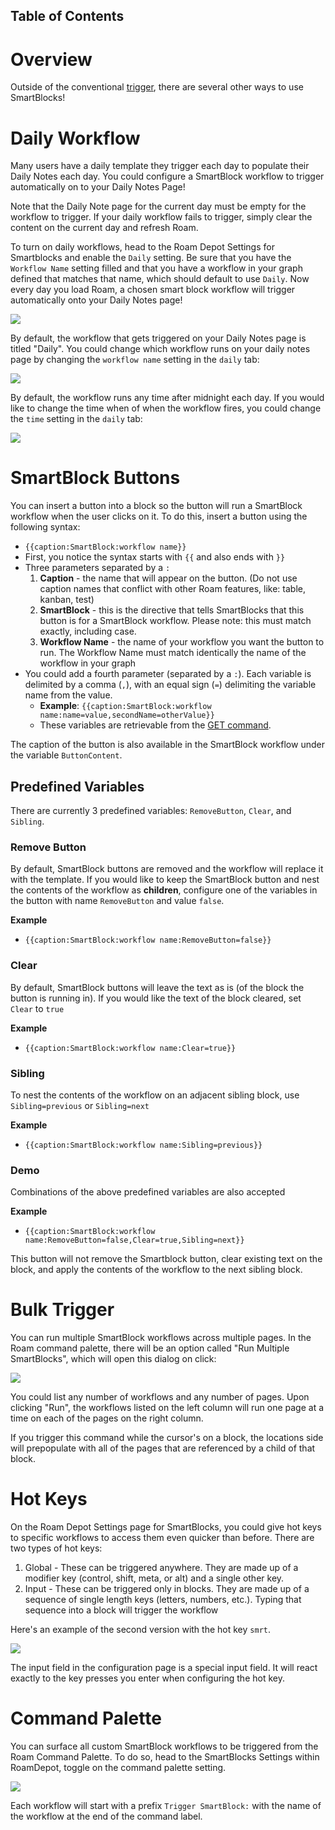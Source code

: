 ## Table of Contents

# Overview

Outside of the conventional [trigger](Trigger-Your-Workflows), there are several other ways to use SmartBlocks!

# Daily Workflow

Many users have a daily template they trigger each day to populate their Daily Notes each day. You could configure a SmartBlock workflow to trigger automatically on to your Daily Notes Page!

Note that the Daily Note page for the current day must be empty for the workflow to trigger. If your daily workflow fails to trigger, simply clear the content on the current day and refresh Roam.

To turn on daily workflows, head to the Roam Depot Settings for Smartblocks and enable the `Daily` setting. Be sure that you have the `Workflow Name` setting filled and that you have a workflow in your graph defined that matches that name, which should default to use `Daily`. Now every day you load Roam, a chosen smart block workflow will trigger automatically onto your Daily Notes page!

![](https://firebasestorage.googleapis.com/v0/b/firescript-577a2.appspot.com/o/imgs%2Fapp%2Froamjs%2F-ZihlJgAvO.png?alt=media&token=ec1540ad-0972-4cc3-b20b-170698559652)

By default, the workflow that gets triggered on your Daily Notes page is titled "Daily". You could change which workflow runs on your daily notes page by changing the `workflow name` setting in the `daily` tab:

![](https://firebasestorage.googleapis.com/v0/b/firescript-577a2.appspot.com/o/imgs%2Fapp%2Froamjs%2Fej8dPAJZnj.png?alt=media&token=889d58b1-178d-46da-9b63-2a272bae6286)

By default, the workflow runs any time after midnight each day. If you would like to change the time when of when the workflow fires, you could change the `time` setting in the `daily` tab:

![](https://firebasestorage.googleapis.com/v0/b/firescript-577a2.appspot.com/o/imgs%2Fapp%2Froamjs%2Fu30lki1Ln1.png?alt=media&token=ef9341b5-deaf-49a3-bf57-f1222c8f267c)

# SmartBlock Buttons

You can insert a button into a block so the button will run a SmartBlock workflow when the user clicks on it. To do this, insert a button using the following syntax:

- `{{caption:SmartBlock:workflow name}}`
- First, you notice the syntax starts with `{{` and also ends with `}}`
- Three parameters separated by a `:`
  1. **Caption** - the name that will appear on the button. (Do not use caption names that conflict with other Roam features, like: table, kanban, test)
  2. **SmartBlock** - this is the directive that tells SmartBlocks that this button is for a SmartBlock workflow. Please note: this must match exactly, including case.
  3. **Workflow Name** - the name of your workflow you want the button to run. The Workflow Name must match identically the name of the workflow in your graph
- You could add a fourth parameter (separated by a `:`). Each variable is delimited by a comma (`,`), with an equal sign (`=`) delimiting the variable name from the value.
  - **Example**: `{{caption:SmartBlock:workflow name:name=value,secondName=otherValue}}`
  - These variables are retrievable from the [GET command](Command-Reference#get).

The caption of the button is also available in the SmartBlock workflow under the variable `ButtonContent`.

## Predefined Variables

There are currently 3 predefined variables: `RemoveButton`, `Clear`, and `Sibling`.

### Remove Button

By default, SmartBlock buttons are removed and the workflow will replace it with the template. If you would like to keep the SmartBlock button and nest the contents of the workflow as **children**, configure one of the variables in the button with name `RemoveButton` and value `false`.

**Example**

- `{{caption:SmartBlock:workflow name:RemoveButton=false}}`

### Clear

By default, SmartBlock buttons will leave the text as is (of the block the button is running in). If you would like the text of the block cleared, set `Clear` to `true`

**Example**

- `{{caption:SmartBlock:workflow name:Clear=true}}`

### Sibling

To nest the contents of the workflow on an adjacent sibling block, use `Sibling=previous` or `Sibling=next`

**Example**

- `{{caption:SmartBlock:workflow name:Sibling=previous}}`

### Demo

Combinations of the above predefined variables are also accepted

**Example**

- `{{caption:SmartBlock:workflow name:RemoveButton=false,Clear=true,Sibling=next}}`

This button will not remove the Smartblock button, clear existing text on the block, and apply the contents of the workflow to the next sibling block.

# Bulk Trigger

You can run multiple SmartBlock workflows across multiple pages. In the Roam command palette, there will be an option called "Run Multiple SmartBlocks", which will open this dialog on click:

![](https://firebasestorage.googleapis.com/v0/b/firescript-577a2.appspot.com/o/imgs%2Fapp%2Froamjs%2FFnPHTJ7Il1.png?alt=media&token=22f29986-68f0-4224-b66d-77a1dc1b9f2d)

You could list any number of workflows and any number of pages. Upon clicking "Run", the workflows listed on the left column will run one page at a time on each of the pages on the right column.

If you trigger this command while the cursor's on a block, the locations side will prepopulate with all of the pages that are referenced by a child of that block.

# Hot Keys

On the Roam Depot Settings page for SmartBlocks, you could give hot keys to specific workflows to access them even quicker than before. There are two types of hot keys:

1. Global - These can be triggered anywhere. They are made up of a modifier key (control, shift, meta, or alt) and a single other key.
2. Input - These can be triggered only in blocks. They are made up of a sequence of single length keys (letters, numbers, etc.). Typing that sequence into a block will trigger the workflow

Here's an example of the second version with the hot key `smrt`.

![](https://firebasestorage.googleapis.com/v0/b/firescript-577a2.appspot.com/o/imgs%2Fapp%2Froamjs%2FTuXYopi-cf.gif?alt=media&token=5ad06c37-551d-4d6b-ba06-91503ac283b9)

The input field in the configuration page is a special input field. It will react exactly to the key presses you enter when configuring the hot key.

# Command Palette

You can surface all custom SmartBlock workflows to be triggered from the Roam Command Palette. To do so, head to the SmartBlocks Settings within RoamDepot, toggle on the command palette setting.

![](https://firebasestorage.googleapis.com/v0/b/firescript-577a2.appspot.com/o/imgs%2Fapp%2Froamjs%2FJmA6nl6JIE.12.56%20AM.png?alt=media&token=98e8d9ae-f842-4247-a0cc-76d6b29fe2c4)

Each workflow will start with a prefix `Trigger SmartBlock:` with the name of the workflow at the end of the command label.
